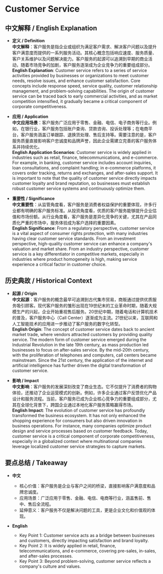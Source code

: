 # Customer Service

## 中文解释 / English Explanation

* **定义 / Definition**  
  **中文解释**：客户服务是指企业或组织为满足客户需求、解决客户问题以及提升客户满意度而提供的一系列服务活动。其核心概念包括响应速度、服务质量、客户关系维护以及问题解决能力。客户服务的起源可以追溯到早期的商业活动，随着市场竞争的加剧，客户服务逐渐成为企业竞争力的重要组成部分。  
  **English Explanation**: Customer service refers to a series of service activities provided by businesses or organizations to meet customer needs, resolve issues, and enhance customer satisfaction. Core concepts include response speed, service quality, customer relationship management, and problem-solving capabilities. The origin of customer service can be traced back to early commercial activities, and as market competition intensified, it gradually became a critical component of corporate competitiveness.

* **应用 / Application**  
  **中文应用场景**：客户服务广泛应用于零售、金融、电信、电子商务等行业。例如，在银行业，客户服务包括账户查询、贷款咨询、投诉处理等；在电商平台，客户服务涵盖订单跟踪、退换货处理、售后支持等。需要注意的是，客户服务质量直接影响客户忠诚度和品牌声誉，因此企业需建立完善的客户服务体系并持续优化。  
  **English Application Scenarios**: Customer service is widely applied in industries such as retail, finance, telecommunications, and e-commerce. For example, in banking, customer service includes account inquiries, loan consultations, and complaint handling; in e-commerce platforms, it covers order tracking, returns and exchanges, and after-sales support. It is important to note that the quality of customer service directly impacts customer loyalty and brand reputation, so businesses must establish robust customer service systems and continuously optimize them.

* **重要性 / Significance**  
  **中文重要性**：从监管角度看，客户服务是消费者权益保护的重要体现，许多行业都有明确的客户服务标准。从投资角度看，优质的客户服务能够提升企业估值和市场份额。从行业角度看，客户服务是差异化竞争的关键，尤其在产品同质化严重的市场中，服务体验成为客户选择的重要因素。  
  **English Significance**: From a regulatory perspective, customer service is a vital aspect of consumer rights protection, with many industries having clear customer service standards. From an investment perspective, high-quality customer service can enhance a company's valuation and market share. From an industry perspective, customer service is a key differentiator in competitive markets, especially in industries where product homogeneity is high, making service experience a critical factor in customer choice.

## 历史典故 / Historical Context

* **起源 / Origin**  
  **中文起源**：客户服务的概念最早可追溯到古代集市贸易，商贩通过提供优质服务吸引顾客。现代客户服务的雏形出现在19世纪末的工业革命时期，随着大规模生产的兴起，企业开始重视售后服务。20世纪中期，随着电话和计算机技术的普及，客户服务中心（Call Center）逐渐成为主流。21世纪以来，互联网和人工智能技术的应用进一步推动了客户服务的数字化转型。  
  **English Origin**: The concept of customer service dates back to ancient market trade, where vendors attracted customers by providing quality service. The modern form of customer service emerged during the Industrial Revolution in the late 19th century, as mass production led businesses to focus on after-sales service. By the mid-20th century, with the proliferation of telephones and computers, call centers became mainstream. Since the 21st century, the application of the internet and artificial intelligence has further driven the digital transformation of customer service.

* **影响 / Impact**  
  **中文影响**：客户服务的发展深刻改变了商业生态。它不仅提升了消费者的购物体验，还推动了企业运营模式的创新。例如，许多企业通过客户反馈优化产品设计和服务流程。当前，客户服务已成为企业核心竞争力的重要组成部分，尤其在全球化背景下，跨国企业通过本地化客户服务策略赢得市场。  
  **English Impact**: The evolution of customer service has profoundly transformed the business ecosystem. It has not only enhanced the shopping experience for consumers but also driven innovation in business operations. For instance, many companies optimize product design and service processes based on customer feedback. Today, customer service is a critical component of corporate competitiveness, especially in a globalized context where multinational companies leverage localized customer service strategies to capture markets.

## 要点总结 / Takeaway

* **中文**  
  - 核心价值：客户服务是企业与客户之间的桥梁，直接影响客户满意度和品牌忠诚度。  
  - 应用场景：广泛应用于零售、金融、电信、电商等行业，涵盖售前、售中、售后全流程。  
  - 延伸意义：客户服务不仅是解决问题的工具，更是企业文化和价值观的体现。  

* **English**  
  - Key Point 1: Customer service acts as a bridge between businesses and customers, directly impacting satisfaction and brand loyalty.  
  - Key Point 2: It is widely applied in retail, finance, telecommunications, and e-commerce, covering pre-sales, in-sales, and after-sales processes.  
  - Key Point 3: Beyond problem-solving, customer service reflects a company's culture and values.